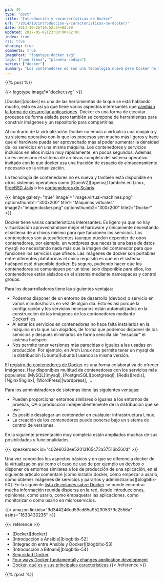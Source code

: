 ```yaml
---
pid: 49
type: "post"
title: "Introducción y características de Docker"
url: "/2014/10/introduccion-y-caracteristicas-de-docker/"
date: 2014-10-25T10:52:34+02:00
updated: 2017-05-02T23:00:00+02:00
index: true
rss: true
sharing: true
comments: true
imagePost: "logotype:docker.svg"
tags: ["gnu-linux", "planeta-codigo"]
series: ["docker"]
summary: "Los contenedores no son una tecnología nueva pero Docker ha reunido las características necesarias para hacerla sencilla y popular en Linux. Suponen un cambio en la infraestructura de las aplicaciones con algunas ventajas sobre la virtualización y la instalación de los servicios directamente en el sistema."
---
```


{{% post %}}

{{< logotype image1="docker.svg" >}}

[Docker][docker] es una de las herramientas de la que se está hablando mucho, esto es así ya que tiene varios aspectos interesantes que [cambian la forma de desarrollar aplicaciones](https://www.javaworld.com/article/2685223/java-app-dev/four-ways-docker-fundamentally-changes-application-development.html). Docker es una forma de ejecutar procesos de forma aislada pero también se compone de herramientas para construir imágenes y un repositorio para compartirlas.

Al contrario de la virtualización Docker no emula o virtualiza una máquina y su sistema operativo con lo que los procesos son mucho más ligeros y hace que el hardware pueda ser aprovechado más al poder aumentar la densidad de los servicios en una misma máquina. Los contenedores y servicios incluidos en ellos inician muy rápidamente, en pocos segundos. Además, no es necesario el sistema de archivos completo del sistema operativo invitado con lo que docker usa una fracción de espacio de almacenamiento necesario en la virtualización.

La tecnología de contenedores no es nueva y también está disponible en otros sistemas operativos como [OpenVZ][openvz] también en Linux, [FreeBSD Jails](http://www.freebsd.org/doc/handbook/jails.html) o los [contenedores de Solaris](https://www.oracle.com/technetwork/server-storage/solaris/containers-169727.html).

{{< image
    gallery="true"
    image1="image:virtual-machines.png" optionsthumb1="300x200" title1="Máquinas virtuales"
    image2="image:docker.png" optionsthumb2="300x200" title2="Docker" >}}

Docker tiene varias características interesantes. Es ligero ya que no hay virtualización aprovechándose mejor el hardware y únicamente necesitando el sistema de archivos mínimo para que funcionen los servicios. Los contenedores son autosuficientes (aunque pueden depender de otros contenedores, por ejemplo, un wordpress que necesita una base de datos mysql) no necesitando nada más que la imagen del contenedor para que funcionen los servicios que ofrece. Las imágenes de docker son portables entre diferentes plataformas el único requisito es que en el sistema huésped esté disponible docker. Es seguro, pudiendo hacer que los contenedores se comuniquen por un túnel solo disponible para ellos, los contenedores están aislados en el sistema mediante namespaces y control groups.

Para los desarrolladores tiene las siguientes ventajas:

* Podemos disponer de un entorno de desarrollo (devbox) o servicio en varios minutos/horas en vez de algún día. Esto es así porque la configuración y los servicios necesarios están automatizados en la construcción de las imágenes de los contenedores mediante [Dockerfiles](https://docs.docker.com/reference/builder/).
* Al estar los servicios en contenedores no hace falta instalarlos en la máquina en la que son alojados, de forma que podemos disponer de los servicios y después eliminarlos de forma sencilla sin "ensuciar" el sistema huésped.
* Nos permite tener versiones más parecidas o iguales a las usadas en producción. Por ejemplo, en Arch Linux nos permite tener un mysql de la distribución [Ubuntu][ubuntu] usando la misma versión.

El [registro de contenedores de Docker](https://registry.hub.docker.com/) es una forma colaborativa de ofrecer imágenes. Hay disponibles multitud de contenedores con los servicios más populares: [MySQL][mysql], [PostgreSQL][postgresql], [Redis][redis], [Nginx][nginx], [WordPress][wordpress], ...

Para los administradores de sistemas tiene las siguientes ventajas:

* Pueden proporcionar entornos similares o iguales a los entornos de pruebas, QA o producción independientemente de la distribución que se use.
* Es posible desplegar un contenedor en cualquier infraestructura Linux.
* La creación de los contenedores puede ponerse bajo un sistema de control de versiones.

En la siguiente presentación muy completa están ampliados muchas de sus posibilidades y funcionalidades.

{{< speakerdeck id="c02e6030ee52013165c72a37516b560d" >}}

Una vez conocidos los aspectos básicos y en que se diferencia docker de la virtualización así como el caso de uso de por ejemplo un devbox o disponer de entornos similares a los de producción de una aplicación, en el siguiente artículo comentaré [cómo instalar docker, cómo empezar a usarlo, cómo obtener imágenes de servicios y pararlos y administrarlos][blogbitix-50]. En la siguiente [lista de enlaces sobre Docker](http://www.nkode.io/2014/08/24/valuable-docker-links.html) se puede encontrar mucha información reunida dispersa en la red, desde introducciones, opiniones, como usarlo, como empaquetar las aplicaciones, como monitorizar o como usarlo en microservicios.

{{< amazon
    linkids="9d344246cd59cd65a952305379c2556a"
    asins="1633430235" >}}

{{< reference >}}
* [Docker][docker]
* [Introducción a Ansible][blogbitix-52]
* [Integración entre Ansible y Docker][blogbitix-53]
* [Introducción a Bitnami][blogbitix-54]
* [Seguridad Docker](https://docs.docker.com/articles/security/)
* [Four ways Docker fundamentally changes application development](https://www.javaworld.com/article/2685223/java-app-dev/four-ways-docker-fundamentally-changes-application-development.html)
* [Docker, qué es y sus principales características](https://openwebinars.net/docker-que-es-sus-principales-caracteristicas/)
{{< /reference >}}

{{% /post %}}
